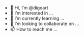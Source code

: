 - 👋 Hi, I’m @digoart
- 👀 I’m interested in ...
- 🌱 I’m currently learning ...
- 💞️ I’m looking to collaborate on ...
- 📫 How to reach me ...

<!---
digoart/digoart is a ✨ special ✨ repository because its `README.md` (this file) appears on your GitHub profile.
You can click the Preview link to take a look at your changes.
--->
